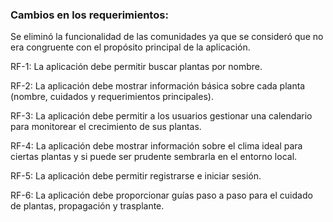 ### Cambios en los requerimientos:
Se eliminó la funcionalidad de las comunidades ya que se consideró que no era congruente con el propósito principal de la aplicación.

RF-1: La aplicación debe permitir buscar plantas por nombre.

RF-2: La aplicación debe mostrar información básica sobre cada planta (nombre, cuidados y requerimientos principales).

RF-3: La aplicación debe permitir a los usuarios gestionar una calendario para monitorear el crecimiento de sus plantas.

RF-4: La aplicación debe mostrar información sobre el clima ideal para ciertas plantas y si puede ser prudente sembrarla en el entorno local.

RF-5: La aplicación debe permitir registrarse e iniciar sesión.

RF-6: La aplicación debe proporcionar guías paso a paso para el cuidado de plantas, propagación y trasplante.